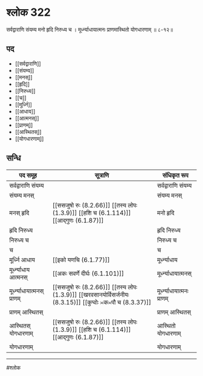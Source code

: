 # श्लोक 322

सर्वद्वाराणि संयम्य मनो हृदि निरुध्य च ।
मूर्ध्न्याधायात्मनः प्राणमास्थितो योगधारणाम् ॥ ८-१२॥


## पद 

- [[सर्वद्वाराणि]]
- [[संयम्य]]
- [[मनस्]]
- [[हृदि]]
- [[निरुध्य]]
- [[च]]
- [[मूर्ध्नि]]
- [[आधाय]]
- [[आत्मनस्]]
- [[प्राणम्]]
- [[आस्थितस्]]
- [[योगधारणाम्]]

## सन्धि

| पद समूह | सूत्राणि | संधिकृत रूप |
| ----- | ----- | ----- |
| सर्वद्वाराणि संयम्य |  | सर्वद्वाराणि संयम्य |
| संयम्य मनस् |  | संयम्य मनस् |
| मनस् हृदि |  [[ससजुषो रुः (8.2.66)]] [[तस्य लोपः (1.3.9)]] [[हशि च (6.1.114)]] [[आद्गुणः (6.1.87)]] | मनो हृदि |
| हृदि निरुध्य |  | हृदि निरुध्य |
| निरुध्य च |  | निरुध्य च |
| च |  | च |
| मूर्ध्नि आधाय |  [[इको यणचि (6.1.77)]] | मूर्ध्न्याधाय |
| मूर्ध्न्याधाय आत्मनस् |  [[अकः सवर्णे दीर्घः (6.1.101)]] | मूर्ध्न्याधायात्मनस् |
| मूर्ध्न्याधायात्मनस् प्राणम् |  [[ससजुषो रुः (8.2.66)]] [[तस्य लोपः (1.3.9)]] [[खरवसानयोर्विसर्जनीयः (8.3.15)]] [[कुप्वोः ≍क≍पौ च (8.3.37)]] | मूर्ध्न्याधायात्मनः प्राणम् |
| प्राणम् आस्थितस् |  | प्राणम् आस्थितस् |
| आस्थितस् योगधारणाम् |  [[ससजुषो रुः (8.2.66)]] [[तस्य लोपः (1.3.9)]] [[हशि च (6.1.114)]] [[आद्गुणः (6.1.87)]] | आस्थितो योगधारणाम् |
| योगधारणाम् |  | योगधारणाम् |


---

#श्लोक